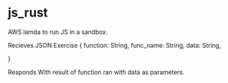 # js_rust

AWS lamda to run JS in a sandbox. 

Recieves JSON
Exercise {
    function: String,
    func_name: String,
    data: String,

}

Responds 
With result of function ran with data as parameters. 
